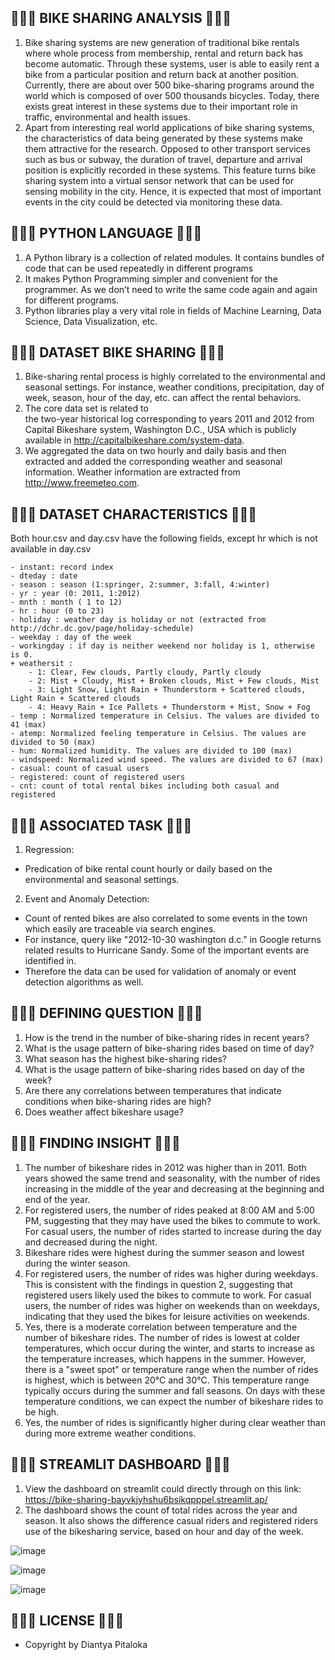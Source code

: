 ## 🍓🍋🍐 BIKE SHARING ANALYSIS 🍐🍋🍓
1. Bike sharing systems are new generation of traditional bike rentals where whole process from membership, rental and return 
back has become automatic. Through these systems, user is able to easily rent a bike from a particular position and return 
back at another position. Currently, there are about over 500 bike-sharing programs around the world which is composed of 
over 500 thousands bicycles. Today, there exists great interest in these systems due to their important role in traffic, 
environmental and health issues. 
2. Apart from interesting real world applications of bike sharing systems, the characteristics of data being generated by
these systems make them attractive for the research. Opposed to other transport services such as bus or subway, the duration
of travel, departure and arrival position is explicitly recorded in these systems. This feature turns bike sharing system into
a virtual sensor network that can be used for sensing mobility in the city. Hence, it is expected that most of important
events in the city could be detected via monitoring these data.

## 🍓🍋🍐 PYTHON LANGUAGE 🍐🍋🍓
1. A Python library is a collection of related modules. It contains bundles of code that can be used repeatedly in different programs
2. It makes Python Programming simpler and convenient for the programmer. As we don’t need to write the same code again and again for different programs.
3. Python libraries play a very vital role in fields of Machine Learning, Data Science, Data Visualization, etc.

## 🍓🍋🍐 DATASET BIKE SHARING 🍐🍋🍓
1. Bike-sharing rental process is highly correlated to the environmental and seasonal settings. For instance, weather conditions,
precipitation, day of week, season, hour of the day, etc. can affect the rental behaviors.
2. The core data set is related to  
the two-year historical log corresponding to years 2011 and 2012 from Capital Bikeshare system, Washington D.C., USA which is 
publicly available in http://capitalbikeshare.com/system-data.
3. We aggregated the data on two hourly and daily basis and then 
extracted and added the corresponding weather and seasonal information. Weather information are extracted from http://www.freemeteo.com.

## 🍓🍋🍐 DATASET CHARACTERISTICS 🍐🍋🍓
Both hour.csv and day.csv have the following fields, except hr which is not available in day.csv
	
	- instant: record index
	- dteday : date
	- season : season (1:springer, 2:summer, 3:fall, 4:winter)
	- yr : year (0: 2011, 1:2012)
	- mnth : month ( 1 to 12)
	- hr : hour (0 to 23)
	- holiday : weather day is holiday or not (extracted from http://dchr.dc.gov/page/holiday-schedule)
	- weekday : day of the week
	- workingday : if day is neither weekend nor holiday is 1, otherwise is 0.
	+ weathersit : 
		- 1: Clear, Few clouds, Partly cloudy, Partly cloudy
		- 2: Mist + Cloudy, Mist + Broken clouds, Mist + Few clouds, Mist
		- 3: Light Snow, Light Rain + Thunderstorm + Scattered clouds, Light Rain + Scattered clouds
		- 4: Heavy Rain + Ice Pallets + Thunderstorm + Mist, Snow + Fog
	- temp : Normalized temperature in Celsius. The values are divided to 41 (max)
	- atemp: Normalized feeling temperature in Celsius. The values are divided to 50 (max)
	- hum: Normalized humidity. The values are divided to 100 (max)
	- windspeed: Normalized wind speed. The values are divided to 67 (max)
	- casual: count of casual users
	- registered: count of registered users
	- cnt: count of total rental bikes including both casual and registered
   
## 🍓🍋🍐 ASSOCIATED TASK 🍐🍋🍓
1. Regression:
- Predication of bike rental count hourly or daily based on the environmental and seasonal settings.
	
2. Event and Anomaly Detection:
- Count of rented bikes are also correlated to some events in the town which easily are traceable via search engines.
- For instance, query like "2012-10-30 washington d.c." in Google returns related results to Hurricane Sandy. Some of the important events are identified in.
- Therefore the data can be used for validation of anomaly or event detection algorithms as well.

## 🍓🍋🍐 DEFINING QUESTION 🍐🍋🍓
1. How is the trend in the number of bike-sharing rides in recent years?
2. What is the usage pattern of bike-sharing rides based on time of day?
3. What season has the highest bike-sharing rides?
4. What is the usage pattern of bike-sharing rides based on day of the week?
5. Are there any correlations between temperatures that indicate conditions when bike-sharing rides are high?
6. Does weather affect bikeshare usage?

## 🍓🍋🍐 FINDING INSIGHT 🍐🍋🍓
1. The number of bikeshare rides in 2012 was higher than in 2011. Both years showed the same trend and seasonality, with the number of rides increasing in the middle of the year and decreasing at the beginning and end of the year.
2. For registered users, the number of rides peaked at 8:00 AM and 5:00 PM, suggesting that they may have used the bikes to commute to work. For casual users, the number of rides started to increase during the day and decreased during the night.
3. Bikeshare rides were highest during the summer season and lowest during the winter season.
4. For registered users, the number of rides was higher during weekdays. This is consistent with the findings in question 2, suggesting that registered users likely used the bikes to commute to work. For casual users, the number of rides was higher on weekends than on weekdays, indicating that they used the bikes for leisure activities on weekends.
5. Yes, there is a moderate correlation between temperature and the number of bikeshare rides. The number of rides is lowest at colder temperatures, which occur during the winter, and starts to increase as the temperature increases, which happens in the summer. However, there is a "sweet spot" or temperature range when the number of rides is highest, which is between 20°C and 30°C. This temperature range typically occurs during the summer and fall seasons. On days with these temperature conditions, we can expect the number of bikeshare rides to be high.
6. Yes, the number of rides is significantly higher during clear weather than during more extreme weather conditions.
   
## 🍓🍋🍐 STREAMLIT DASHBOARD 🍐🍋🍓
1. View the dashboard on streamlit could directly through on this link: https://bike-sharing-bayvkjyhshu6bsikqpppel.streamlit.ap/ 
2. The dashboard shows the count of total rides across the year and season. It also shows the difference casual riders and registered riders use of the bikesharing service, based on hour and day of the week.

![image](https://github.com/diantyapitaloka/Bike-Sharing/assets/147487436/1688d280-c3b8-437b-ad12-ed2785bbd4cb)

![image](https://github.com/diantyapitaloka/Bike-Sharing/assets/147487436/7610befe-f11b-46a6-b07a-a51b75ff84a4)

![image](https://github.com/diantyapitaloka/Bike-Sharing/assets/147487436/dd77f35d-c4e3-44f3-aaa3-6b9d7b0cfe64)




## 🍓🍋🍐 LICENSE 🍐🍋🍓
- Copyright by Diantya Pitaloka
